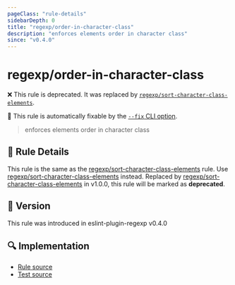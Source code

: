 ```yaml
---
pageClass: "rule-details"
sidebarDepth: 0
title: "regexp/order-in-character-class"
description: "enforces elements order in character class"
since: "v0.4.0"
---
```

# regexp/order-in-character-class

❌ This rule is deprecated. It was replaced by [`regexp/sort-character-class-elements`](../../docs/rules/sort-character-class-elements.md).

🔧 This rule is automatically fixable by the [`--fix` CLI option](https://eslint.org/docs/latest/user-guide/command-line-interface#--fix).

<!-- end auto-generated rule header -->

> enforces elements order in character class

## :book: Rule Details

This rule is the same as the [regexp/sort-character-class-elements] rule. Use [regexp/sort-character-class-elements] instead.
Replaced by [regexp/sort-character-class-elements] in v1.0.0, this rule will be marked as **deprecated**.

[regexp/sort-character-class-elements]: no-useless-lazy.md

## :rocket: Version

This rule was introduced in eslint-plugin-regexp v0.4.0

## :mag: Implementation

- [Rule source](https://github.com/ota-meshi/eslint-plugin-regexp/blob/master/lib/rules/order-in-character-class.ts)
- [Test source](https://github.com/ota-meshi/eslint-plugin-regexp/blob/master/tests/lib/rules/order-in-character-class.ts)
